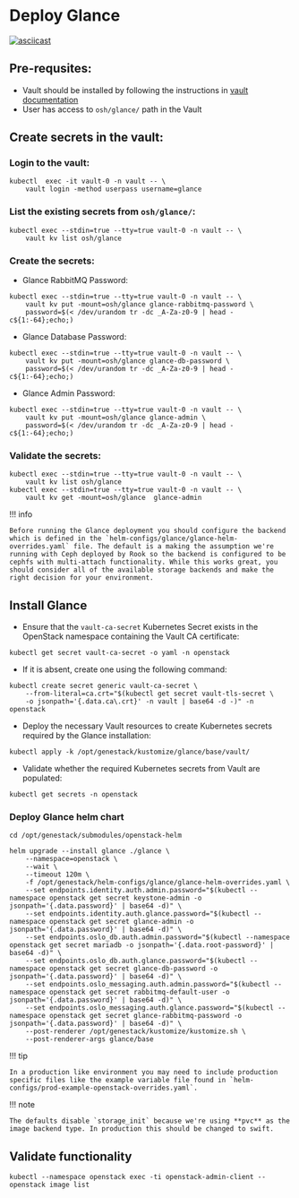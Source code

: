 # Deploy Glance

[![asciicast](https://asciinema.org/a/629806.svg)](https://asciinema.org/a/629806)

## Pre-requsites:

- Vault should be installed by following the instructions in [vault documentation](https://docs.rackspacecloud.com/vault/)
- User has access to `osh/glance/` path in the Vault

## Create secrets in the vault:

### Login to the vault:

``` shell
kubectl  exec -it vault-0 -n vault -- \
    vault login -method userpass username=glance
```

### List the existing secrets from `osh/glance/`:

``` shell
kubectl exec --stdin=true --tty=true vault-0 -n vault -- \
    vault kv list osh/glance
```

### Create the secrets:

- Glance RabbitMQ Password:
``` shell
kubectl exec --stdin=true --tty=true vault-0 -n vault -- \
    vault kv put -mount=osh/glance glance-rabbitmq-password \
    password=$(< /dev/urandom tr -dc _A-Za-z0-9 | head -c${1:-64};echo;)
```

- Glance Database Password:
```
kubectl exec --stdin=true --tty=true vault-0 -n vault -- \
    vault kv put -mount=osh/glance glance-db-password \
    password=$(< /dev/urandom tr -dc _A-Za-z0-9 | head -c${1:-64};echo;)
```

- Glance Admin Password:
```
kubectl exec --stdin=true --tty=true vault-0 -n vault -- \
    vault kv put -mount=osh/glance glance-admin \
    password=$(< /dev/urandom tr -dc _A-Za-z0-9 | head -c${1:-64};echo;)
```

### Validate the secrets:

``` shell
kubectl exec --stdin=true --tty=true vault-0 -n vault -- \
    vault kv list osh/glance
kubectl exec --stdin=true --tty=true vault-0 -n vault -- \
    vault kv get -mount=osh/glance  glance-admin
```

!!! info

    Before running the Glance deployment you should configure the backend which is defined in the `helm-configs/glance/glance-helm-overrides.yaml` file. The default is a making the assumption we're running with Ceph deployed by Rook so the backend is configured to be cephfs with multi-attach functionality. While this works great, you should consider all of the available storage backends and make the right decision for your environment.

## Install Glance

- Ensure that the `vault-ca-secret` Kubernetes Secret exists in the OpenStack namespace containing the Vault CA certificate:
```shell
kubectl get secret vault-ca-secret -o yaml -n openstack
```

- If it is absent, create one using the following command:
``` shell
kubectl create secret generic vault-ca-secret \
    --from-literal=ca.crt="$(kubectl get secret vault-tls-secret \
    -o jsonpath='{.data.ca\.crt}' -n vault | base64 -d -)" -n openstack
```

- Deploy the necessary Vault resources to create Kubernetes secrets required by the Glance installation:
``` shell
kubectl apply -k /opt/genestack/kustomize/glance/base/vault/
```

- Validate whether the required Kubernetes secrets from Vault are populated:
``` shell
kubectl get secrets -n openstack
```

### Deploy Glance helm chart

``` shell
cd /opt/genestack/submodules/openstack-helm

helm upgrade --install glance ./glance \
    --namespace=openstack \
    --wait \
    --timeout 120m \
    -f /opt/genestack/helm-configs/glance/glance-helm-overrides.yaml \
    --set endpoints.identity.auth.admin.password="$(kubectl --namespace openstack get secret keystone-admin -o jsonpath='{.data.password}' | base64 -d)" \
    --set endpoints.identity.auth.glance.password="$(kubectl --namespace openstack get secret glance-admin -o jsonpath='{.data.password}' | base64 -d)" \
    --set endpoints.oslo_db.auth.admin.password="$(kubectl --namespace openstack get secret mariadb -o jsonpath='{.data.root-password}' | base64 -d)" \
    --set endpoints.oslo_db.auth.glance.password="$(kubectl --namespace openstack get secret glance-db-password -o jsonpath='{.data.password}' | base64 -d)" \
    --set endpoints.oslo_messaging.auth.admin.password="$(kubectl --namespace openstack get secret rabbitmq-default-user -o jsonpath='{.data.password}' | base64 -d)" \
    --set endpoints.oslo_messaging.auth.glance.password="$(kubectl --namespace openstack get secret glance-rabbitmq-password -o jsonpath='{.data.password}' | base64 -d)" \
    --post-renderer /opt/genestack/kustomize/kustomize.sh \
    --post-renderer-args glance/base
```

!!! tip

    In a production like environment you may need to include production specific files like the example variable file found in `helm-configs/prod-example-openstack-overrides.yaml`.

!!! note

    The defaults disable `storage_init` because we're using **pvc** as the image backend type. In production this should be changed to swift.

## Validate functionality

``` shell
kubectl --namespace openstack exec -ti openstack-admin-client -- openstack image list
```
